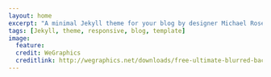 ```yaml
---
layout: home
excerpt: "A minimal Jekyll theme for your blog by designer Michael Rose."
tags: [Jekyll, theme, responsive, blog, template]
image:
  feature: 
  credit: WeGraphics
  creditlink: http://wegraphics.net/downloads/free-ultimate-blurred-background-pack/
---
```

